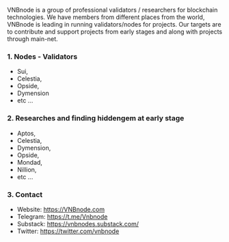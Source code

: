 VNBnode is a group of professional validators / researchers for blockchain technologies.
We have members from different places from the world, VNBnode is leading in running validators/nodes for projects.
Our targets are to contribute and support projects from early stages and along with projects through main-net.
### 1. Nodes - Validators
* Sui,
* Celestia,
* Opside,
* Dymension
* etc ...
### 2. Researches and finding hiddengem at early stage
* Aptos,
* Celestia,
* Dymension,
* Opside,
* Mondad,
* Nillion,
* etc ...
### 3. Contact
* Website: https://VNBnode.com
* Telegram: https://t.me/Vnbnode
* Substack: https://vnbnodes.substack.com/
* Twitter: https://twitter.com/vnbnode

